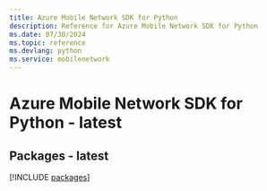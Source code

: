 ```yaml
---
title: Azure Mobile Network SDK for Python
description: Reference for Azure Mobile Network SDK for Python
ms.date: 07/30/2024
ms.topic: reference
ms.devlang: python
ms.service: mobilenetwork
---
```

# Azure Mobile Network SDK for Python - latest
## Packages - latest
[!INCLUDE [packages](mobile-network-index.md)]